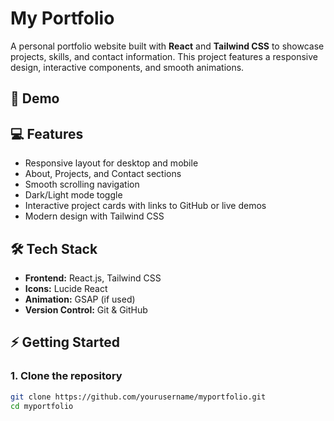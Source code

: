 # My Portfolio

A personal portfolio website built with **React** and **Tailwind CSS** to showcase projects, skills, and contact information. This project features a responsive design, interactive components, and smooth animations.

## 🚀 Demo


## 💻 Features

- Responsive layout for desktop and mobile
- About, Projects, and Contact sections
- Smooth scrolling navigation
- Dark/Light mode toggle
- Interactive project cards with links to GitHub or live demos
- Modern design with Tailwind CSS

## 🛠️ Tech Stack

- **Frontend:** React.js, Tailwind CSS  
- **Icons:** Lucide React  
- **Animation:** GSAP (if used)  
- **Version Control:** Git & GitHub



## ⚡ Getting Started

### 1. Clone the repository
```bash
git clone https://github.com/yourusername/myportfolio.git
cd myportfolio


